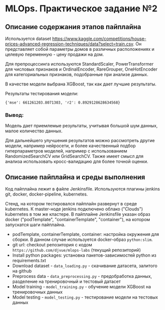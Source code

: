 # MLOps. Практическое задание №2

## Описание содержания этапов пайплайна

Используется dataset https://www.kaggle.com/competitions/house-prices-advanced-regression-techniques/data?select=train.csv.
Он представляет собой параметры домов в различных расположениях и целевую переменную - цену продажи на дом.

Для препроцессинга используются StandardScaler, PowerTransformer для числовых признаков
и OrdinalEncoder, RareGrouper, OneHotEncoder для категориальных признаков, подобранные при анализе данных.

В качестве модели выбрана XGBoost, так как дает лучшие результаты.

Результаты тестирования модели:
```
{'mse': 661261203.8071303, 'r2': 0.8929128628634568}
```

### Вывод:
Модель дает приемлемые результаты, учитывая большой шум данных, малое количество данных.

Для дальнейшего улучшения результатов можно рассмотреть другие модели, например нейросети,
и более качественный подбор гиперпараметров моделей, например с использованием RandomizedSearchCV или GridSearchCV.
Также имеет смысл для анализа использовать кросс-валидацию для более точной оценки.

## Описание пайплайна и среды выполнения

Код пайплайна лежит в файле Jenkinsfile. Используются плагины jenkins git, docker, docker-pipeline, kubernetes.

Стенд, на котором тестировался пайплайн развернут в среде kubernetes.
К master-ноде jenkins подключено облако ("Clouds") kubernetes в том же кластере.
В пайплайне Jenkinsfile указан образ docker ("podTemplate", "containerTemplate", "container"),
на котором запускатся шаги пайплайна.

- podTemplate, containerTemplate, container: настройка окружения для сборки. 
В данном случае используется docker-образ `python:slim`.
- git url: checkout репозитория с кодом `https://github.com/djvue/mlops-labs` (текущий репозиторий)
- Install python packages: установка пакетов-зависимостей python из requirements.txt
- Download dataset - `data_loading.py` - скачивание датасета, залитого на github
- Preprocess data - `data_preprocessing.py` - предобработка данных, разделение на тренировочный и тестовый датасет
- Model training - `model_training.py` - обучение модели XGBoost на тренировочных данных
- Model testing - `model_testing.py` - тестирование модели на тестовых данных
